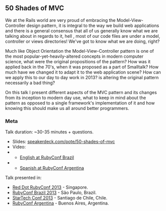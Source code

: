 ## 50 Shades of MVC

We at the Rails world are very proud of embracing the Model-View-Controller design pattern, it is integral to the way we build web applications and there is a general consensus that all of us generally know what we are talking about in regards to it, hell , most of our code files are under a model, controller or views directories! We've got to know what we are doing, right?

Much like Object Orientation the Model-View-Controller pattern is one of the most popular-yet-heavily-altered concepts in modern computer science, what were the original propositions of the pattern? How was it applied back in the 70's, when it was proposed as a part of Smalltalk? How much have we changed it to adapt it to the web application scene? How can we apply this to our day to day work in 2013? is altering the original pattern necessarily a bad thing?

On this talk I present different aspects of the MVC pattern and its changes from its inception to modern day use, what to keep in mind about the pattern as opposed to a single framework's implementation of it and how knowing this should make us all around better programmers.

### Meta

Talk duration: ~30-35 minutes + questions.

* Slides: [speakerdeck.com/pote/50-shades-of-mvc](https://speakerdeck.com/pote/50-shades-of-mvc)
* Video:
* * [English at RubyConf Brazil](https://www.eventials.com/pt-br/locaweb/50-tons-de-mvc/)
* * [Spanish at RubyConf Argentina](http://vimeo.com/89377195)

Talk presented in:

* [Red Dot RubyConf 2013](http://www.reddotrubyconf.com/) - Singapore.
* [RubyConf Brazil 2013](http://www.rubyconf.com.br/en/) - São Paulo, Brazil.
* [StarTech Conf 2013](http://www.startechconf.com/) - Santiago de Chile, Chile.
* [RubyConf Argentina](http://rubyconfargentina.org) - Buenos Aires, Argentina.
